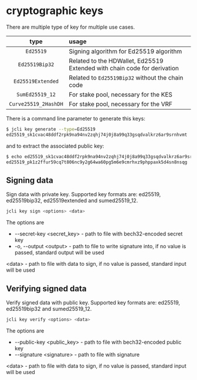 # cryptographic keys

There are multiple type of key for multiple use cases.

|         type         | usage                                                                    |
| :------------------: | :----------------------------------------------------------------------- |
|      `Ed25519`       | Signing algorithm for Ed25519 algorithm                                  |
|    `Ed25519Bip32`    | Related to the HDWallet, Ed25519 Extended with chain code for derivation |
|  `Ed25519Extended`   | Related to `Ed25519Bip32` without the chain code                         |
|   `SumEd25519_12`    | For stake pool, necessary for the KES                                    |
| `Curve25519_2HashDH` | For stake pool, necessary for the VRF                                    |

There is a command line parameter to generate this keys:

```sh
$ jcli key generate --type=Ed25519
ed25519_sk1cvac48ddf2rpk9na94nv2zqhj74j0j8a99q33gsqdvalkrz6ar9srnhvmt
```

and to extract the associated public key:

```sh
$ echo ed25519_sk1cvac48ddf2rpk9na94nv2zqhj74j0j8a99q33gsqdvalkrz6ar9srnhvmt | jcli key to-public
ed25519_pk1z2ffur59cq7t806nc9y2g64wa60pg5m6e9cmrhxz9phppaxk5d4sn8nsqg
```

## Signing data

Sign data with private key. Supported key formats are: ed25519, ed25519bip32, ed25519extended and
sumed25519_12.

```sh
jcli key sign <options> <data>
```

The options are

- --secret-key <secret_key> - path to file with bech32-encoded secret key
- -o, --output \<output\> - path to file to write signature into, if no value is passed,
standard output will be used

\<data\> - path to file with data to sign, if no value is passed, standard input will be used

## Verifying signed data

Verify signed data with public key. Supported key formats are: ed25519, ed25519bip32 and
sumed25519_12.

```sh
jcli key verify <options> <data>
```

The options are

- --public-key <public_key> - path to file with bech32-encoded public key
- --signature \<signature\> - path to file with signature

\<data\> - path to file with data to sign, if no value is passed, standard input will be used
